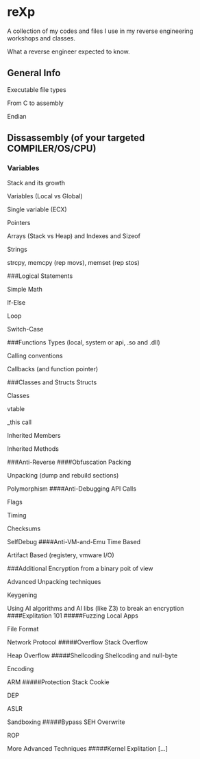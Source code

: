 # reXp
A collection of my codes and files I use in my reverse engineering workshops and classes.

What a reverse engineer expected to know.
## General Info
Executable file types

From C to assembly

Endian

## Dissassembly (of your targeted COMPILER/OS/CPU)
### Variables
Stack and its growth

Variables (Local vs Global)

Single variable (ECX)

Pointers

Arrays (Stack vs Heap) and Indexes and Sizeof

Strings

strcpy, memcpy (rep movs), memset (rep stos)

###Logical Statements

Simple Math

If-Else

Loop

Switch-Case

###Functions
Types (local, system or api, .so and .dll)

Calling conventions

Callbacks (and function pointer)

###Classes and Structs
Structs

Classes

vtable

_this call

Inherited Members

Inherited Methods

###Anti-Reverse
####Obfuscation
Packing

Unpacking (dump and rebuild sections)

Polymorphism
####Anti-Debugging
API Calls

Flags

Timing

Checksums

SelfDebug
####Anti-VM-and-Emu
Time Based

Artifact Based (registery, vmware I/O)

###Additional
Encryption from a binary poit of view

Advanced Unpacking techniques

Keygening

Using AI algorithms and AI libs (like Z3) to break an encryption
####Explitation 101
#####Fuzzing
Local Apps

File Format

Network Protocol
#####Overflow
Stack Overflow

Heap Overflow
#####Shellcoding
Shellcoding and null-byte

Encoding

ARM
#####Protection
Stack Cookie

DEP

ASLR

Sandboxing
#####Bypass
SEH Overwrite

ROP

More Advanced Techniques
#####Kernel Explitation
[...]
